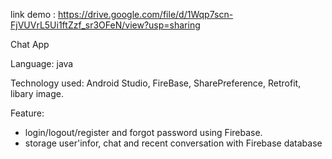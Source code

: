 link demo : https://drive.google.com/file/d/1Wqp7scn-FjVUVrL5Ui1ftZzf_sr3OFeN/view?usp=sharing

Chat App

Language: java

Technology used: Android Studio, FireBase, SharePreference, Retrofit, libary image.

Feature:
- login/logout/register and forgot password using Firebase.
- storage user'infor, chat and recent conversation with Firebase database
